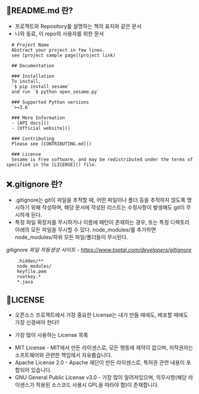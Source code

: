 ## 📃README.md 란?
- 프로젝트와 Repository를 설명하는 책의 표지와 같은 문서
- 나와 동료, 이 repo의 사용자를 위한 문서
```
  # Project Name
  Abstract your project in few lines.
  see [project sample page](project link)

  ## Documentation

  ### Installation
  To install,
  `$ pip install sesame`
  and run `$ python open_sesame.py`

  ### Supported Python versions
  `>=3.6`

  ### More Information
  - [API docs]()
  - [Official website]()

  ### Contributing
  Please see [CONTRIBUTING.md]()

  ### License
  Sesame is Free software, and may be redistributed under the terms of specified in the [LICENSE]() file.
```
## ❌.gitignore 란?
- .gitignore는 git이 파일을 추적할 때, 어떤 파일이나 폴더 등을 추적하지 않도록 명시하기 위해 작성하며, 해당 문서에 작성된 리스트는 수정사항이 발생해도 git이 무시하게 된다. 
- 특정 파일 확장자를 무시하거나 이름에 패턴이 존재하는 경우, 또는 특정 디렉토리 아래의 모든 파일을 무시할 수 있다. node_modules/를 추가하면 node_modules/하위 모든 파일/폴더들이 무시된다.

_gitignore 파일 자동생성 사이트 - https://www.toptal.com/developers/gitignore_
```
    .hidden/**
    node_modules/
    keyfile.pem
    rootkey.*
    *.java
```

## 💠LICENSE
- 오픈소스 프로젝트에서 가장 중요한 License는 내가 만들 때에도, 배포할 때에도 가장 신경써야 한다!!

- 가장 많이 사용하는 License 목록
>
  - MIT License - MIT에서 만든 라이센스로, 모든 행동에 제약이 없으며, 저작권자는 소프트웨어와 관련한 책임에서 자유롭습니다.
  - Apache License 2.0 - Apache 재단이 만든 라이센스로, 특허권 관련 내용이 포함되어 있습니다.
  - GNU General Public License v3.0 - 가장 많이 알려져있으며, 의무사항(해당 라이센스가 적용된 소스코드 사용시 GPL을 따라야 함)이 존재합니다.
